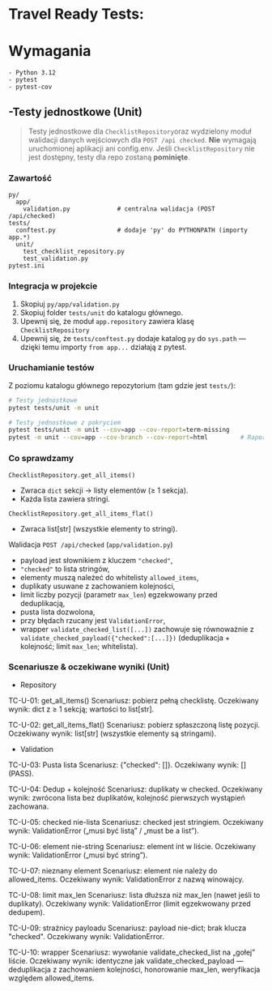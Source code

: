 # Travel Ready Tests:
# Wymagania
    - Python 3.12
    - pytest
    - pytest-cov

##   -Testy jednostkowe (Unit)
> Testy jednostkowe dla `ChecklistRepository`oraz wydzielony moduł walidacji danych wejściowych dla `POST /api checked`.
> **Nie** wymagają uruchomionej aplikacji ani config.env.
> Jeśli `ChecklistRepository` nie jest dostępny, testy dla repo zostaną **pominięte**.

### Zawartość
```
py/
  app/
    validation.py             # centralna walidacja (POST /api/checked)
tests/
  conftest.py                 # dodaje 'py' do PYTHONPATH (importy app.*)
  unit/
    test_checklist_repository.py
    test_validation.py
pytest.ini
```

### Integracja w projekcie

1. Skopiuj `py/app/validation.py`
2. Skopiuj folder `tests/unit` do katalogu głównego.
3. Upewnij się, że moduł `app.repository` zawiera klasę `ChecklistRepository`
4. Upewnij się, że `tests/conftest.py` dodaje katalog `py` do `sys.path` — dzięki temu importy `from app...` działają z pytest.



### Uruchamianie testów
Z poziomu katalogu głównego repozytorium (tam gdzie jest `tests/`):

```bash
# Testy jednostkowe
pytest tests/unit -m unit

# Testy jednostkowe z pokryciem
pytest tests/unit -m unit --cov=app --cov-report=term-missing
pytest -m unit --cov=app --cov-branch --cov-report=html         # Raport HTML w htmlcov/index.html
```

### Co sprawdzamy
`ChecklistRepository.get_all_items()`
  - Zwraca `dict` sekcji → listy elementów (≥ 1 sekcja).
  - Każda lista zawiera stringi.

`ChecklistRepository.get_all_items_flat()`
  - Zwraca list[str] (wszystkie elementy to stringi).

Walidacja `POST /api/checked` (`app/validation.py`)
  - payload jest słownikiem z kluczem `"checked"`,
  - `"checked"` to lista stringów,
  - elementy muszą należeć do whitelisty `allowed_items`,
  - duplikaty usuwane z zachowaniem kolejności,
  - limit liczby pozycji (parametr `max_len`) egzekwowany przed deduplikacją,
  - pusta lista dozwolona,
  - przy błędach rzucany jest `ValidationError`,
  - wrapper `validate_checked_list([...])` zachowuje się równoważnie z `validate_checked_payload({"checked":[...]})`
 (deduplikacja + kolejność; limit `max_len`; whitelista).

### Scenariusze & oczekiwane wyniki (Unit)
 - Repository

TC-U-01: get_all_items()
Scenariusz: pobierz pełną checklistę.
Oczekiwany wynik: dict z ≥ 1 sekcją; wartości to list[str].

TC-U-02: get_all_items_flat()
Scenariusz: pobierz spłaszczoną listę pozycji.
Oczekiwany wynik: list[str] (wszystkie elementy są stringami).

- Validation

TC-U-03: Pusta lista
Scenariusz: {"checked": []}.
Oczekiwany wynik: [] (PASS).

TC-U-04: Dedup + kolejność
Scenariusz: duplikaty w checked.
Oczekiwany wynik: zwrócona lista bez duplikatów, kolejność pierwszych wystąpień zachowana.

TC-U-05: checked nie-lista
Scenariusz: checked jest stringiem.
Oczekiwany wynik: ValidationError („musi być listą” / „must be a list”).

TC-U-06: element nie-string
Scenariusz: element int w liście.
Oczekiwany wynik: ValidationError („musi być string”).

TC-U-07: nieznany element
Scenariusz: element nie należy do allowed_items.
Oczekiwany wynik: ValidationError z nazwą winowajcy.

TC-U-08: limit max_len
Scenariusz: lista dłuższa niż max_len (nawet jeśli to duplikaty).
Oczekiwany wynik: ValidationError (limit egzekwowany przed dedupem).

TC-U-09: strażnicy payloadu
Scenariusz: payload nie-dict; brak klucza "checked".
Oczekiwany wynik: ValidationError.

TC-U-10: wrapper
Scenariusz: wywołanie validate_checked_list na „gołej” liście.
Oczekiwany wynik: identyczne jak validate_checked_payload — deduplikacja z zachowaniem kolejności, honorowanie max_len, weryfikacja względem allowed_items.